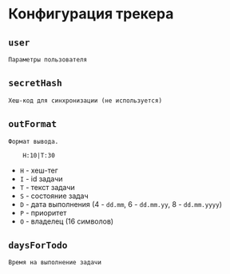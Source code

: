 # Конфигурация трекера

## `user` 

	Параметры пользователя
	
##	`secretHash`

	Хеш-код для синхронизации (не используется)
	
## `outFormat`	
	
	Формат вывода.
	
```
	H:10|T:30
```

 - `H` - хеш-тег
 - `I` - id задачи
 - `T` - текст задачи
 - `S` - состояние задач
 - `D` - дата выполнения (4 - `dd.mm`, 6 - `dd.mm.yy`, 8 - `dd.mm.yyyy`)
 - `P` - приоритет
 - `O` - владелец (16 символов)
 
## `daysForTodo` 

	Время на выполнение задачи
 
	
	
